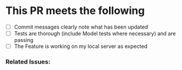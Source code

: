 # This PR meets the following
- [ ] Commit messages clearly note what has been updated 
- [ ] Tests are thorough (include Model tests where necessary) and are passing 
- [ ] The Feature is working on my local server as expected

### Related Issues: 
